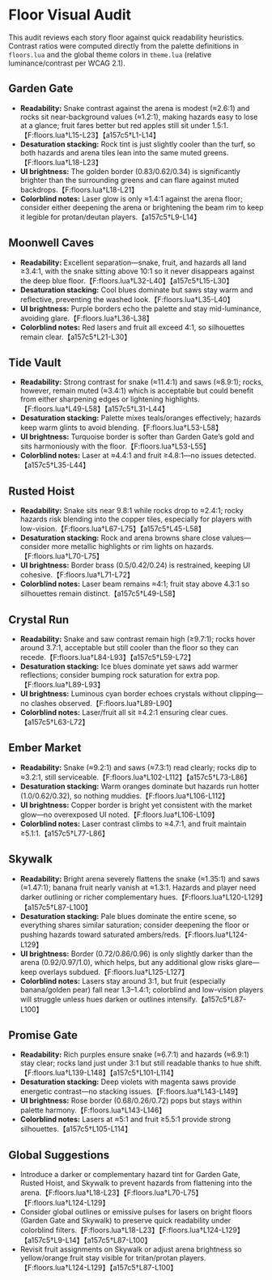 # Floor Visual Audit

This audit reviews each story floor against quick readability heuristics. Contrast ratios were computed directly from the palette definitions in `floors.lua` and the global theme colors in `theme.lua` (relative luminance/contrast per WCAG 2.1).

## Garden Gate
- **Readability:** Snake contrast against the arena is modest (≈2.6:1) and rocks sit near-background values (≈1.2:1), making hazards easy to lose at a glance; fruit fares better but red apples still sit under 1.5:1.【F:floors.lua†L15-L23】【a157c5†L1-L14】
- **Desaturation stacking:** Rock tint is just slightly cooler than the turf, so both hazards and arena tiles lean into the same muted greens.【F:floors.lua†L18-L23】
- **UI brightness:** The golden border (0.83/0.62/0.34) is significantly brighter than the surrounding greens and can flare against muted backdrops.【F:floors.lua†L18-L21】
- **Colorblind notes:** Laser glow is only ≈1.4:1 against the arena floor; consider either deepening the arena or brightening the beam rim to keep it legible for protan/deutan players.【a157c5†L9-L14】

## Moonwell Caves
- **Readability:** Excellent separation—snake, fruit, and hazards all land ≥3.4:1, with the snake sitting above 10:1 so it never disappears against the deep blue floor.【F:floors.lua†L32-L40】【a157c5†L15-L30】
- **Desaturation stacking:** Cool blues dominate but saws stay warm and reflective, preventing the washed look.【F:floors.lua†L35-L40】
- **UI brightness:** Purple borders echo the palette and stay mid-luminance, avoiding glare.【F:floors.lua†L36-L38】
- **Colorblind notes:** Red lasers and fruit all exceed 4:1, so silhouettes remain clear.【a157c5†L21-L30】

## Tide Vault
- **Readability:** Strong contrast for snake (≈11.4:1) and saws (≈8.9:1); rocks, however, remain muted (≈3.4:1) which is acceptable but could benefit from either sharpening edges or lightening highlights.【F:floors.lua†L49-L58】【a157c5†L31-L44】
- **Desaturation stacking:** Palette mixes teals/oranges effectively; hazards keep warm glints to avoid blending.【F:floors.lua†L53-L58】
- **UI brightness:** Turquoise border is softer than Garden Gate’s gold and sits harmoniously with the floor.【F:floors.lua†L53-L55】
- **Colorblind notes:** Laser at ≈4.4:1 and fruit ≥4.8:1—no issues detected.【a157c5†L35-L44】

## Rusted Hoist
- **Readability:** Snake sits near 9.8:1 while rocks drop to ≈2.4:1; rocky hazards risk blending into the copper tiles, especially for players with low-vision.【F:floors.lua†L67-L75】【a157c5†L45-L58】
- **Desaturation stacking:** Rock and arena browns share close values—consider more metallic highlights or rim lights on hazards.【F:floors.lua†L70-L75】
- **UI brightness:** Border brass (0.5/0.42/0.24) is restrained, keeping UI cohesive.【F:floors.lua†L71-L72】
- **Colorblind notes:** Laser beam remains ≈4:1; fruit stay above 4.3:1 so silhouettes remain distinct.【a157c5†L49-L58】

## Crystal Run
- **Readability:** Snake and saw contrast remain high (≥9.7:1); rocks hover around 3.7:1, acceptable but still cooler than the floor so they can recede.【F:floors.lua†L84-L93】【a157c5†L59-L72】
- **Desaturation stacking:** Ice blues dominate yet saws add warmer reflections; consider bumping rock saturation for extra pop.【F:floors.lua†L89-L93】
- **UI brightness:** Luminous cyan border echoes crystals without clipping—no clashes observed.【F:floors.lua†L89-L90】
- **Colorblind notes:** Laser/fruit all sit ≥4.2:1 ensuring clear cues.【a157c5†L63-L72】

## Ember Market
- **Readability:** Snake (≈9.2:1) and saws (≈7.3:1) read clearly; rocks dip to ≈3.2:1, still serviceable.【F:floors.lua†L102-L112】【a157c5†L73-L86】
- **Desaturation stacking:** Warm oranges dominate but hazards run hotter (1.0/0.62/0.32), so nothing muddies.【F:floors.lua†L106-L112】
- **UI brightness:** Copper border is bright yet consistent with the market glow—no overexposed UI noted.【F:floors.lua†L106-L109】
- **Colorblind notes:** Laser contrast climbs to ≈4.7:1, and fruit maintain ≥5.1:1.【a157c5†L77-L86】

## Skywalk
- **Readability:** Bright arena severely flattens the snake (≈1.35:1) and saws (≈1.47:1); banana fruit nearly vanish at ≈1.3:1. Hazards and player need darker outlining or richer complementary hues.【F:floors.lua†L120-L129】【a157c5†L87-L100】
- **Desaturation stacking:** Pale blues dominate the entire scene, so everything shares similar saturation; consider deepening the floor or pushing hazards toward saturated ambers/reds.【F:floors.lua†L124-L129】
- **UI brightness:** Border (0.72/0.86/0.96) is only slightly darker than the arena (0.92/0.97/1.0), which helps, but any additional glow risks glare—keep overlays subdued.【F:floors.lua†L125-L127】
- **Colorblind notes:** Lasers stay around 3:1, but fruit (especially banana/golden pear) fall near 1.3–1.4:1; colorblind and low-vision players will struggle unless hues darken or outlines intensify.【a157c5†L87-L100】

## Promise Gate
- **Readability:** Rich purples ensure snake (≈6.7:1) and hazards (≈6.9:1) stay clear; rocks land just under 3:1 but still readable thanks to hue shift.【F:floors.lua†L139-L148】【a157c5†L101-L114】
- **Desaturation stacking:** Deep violets with magenta saws provide energetic contrast—no stacking issues.【F:floors.lua†L143-L149】
- **UI brightness:** Rose border (0.68/0.26/0.72) pops but stays within palette harmony.【F:floors.lua†L143-L146】
- **Colorblind notes:** Lasers at ≈5:1 and fruit ≥5.5:1 provide strong silhouettes.【a157c5†L105-L114】

## Global Suggestions
- Introduce a darker or complementary hazard tint for Garden Gate, Rusted Hoist, and Skywalk to prevent hazards from flattening into the arena.【F:floors.lua†L18-L23】【F:floors.lua†L70-L75】【F:floors.lua†L124-L129】
- Consider global outlines or emissive pulses for lasers on bright floors (Garden Gate and Skywalk) to preserve quick readability under colorblind filters.【F:floors.lua†L18-L23】【F:floors.lua†L124-L129】【a157c5†L9-L14】【a157c5†L87-L100】
- Revisit fruit assignments on Skywalk or adjust arena brightness so yellow/orange fruit stay visible for tritan/protan players.【F:floors.lua†L124-L129】【a157c5†L87-L100】
